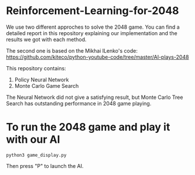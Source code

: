 # Reinforcement-Learning-for-2048
We use two different approches to solve the 2048 game. You can find a detailed report in this repository explaining our implementation and the results we got with each method.

The second one is based on the Mikhai lLenko's code: https://github.com/kiteco/python-youtube-code/tree/master/AI-plays-2048

This repository contains:
1. Policy Neural Network 
2. Monte Carlo Game Search

The Neural Network did not give a satisfying result, but Monte Carlo Tree Search has outstanding performance in 2048 game playing.

# To run the 2048 game and play it with our AI
```
python3 game_display.py
```
Then press "P" to launch the AI.
